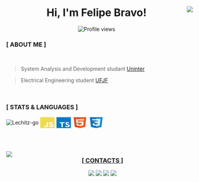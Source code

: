 <div>
 <img align="right" height="405px" src="https://images2.imgbox.com/09/e8/5nikpDcn_o.png"/>
 <h1 align="center">Hi, I'm Felipe Bravo!</h1>
 <p align="center"> <img src="https://komarev.com/ghpvc/?username=lechitz&color=orange" alt="Profile views" /> </p>
  
  <h3 align="left">[ ABOUT ME ]</h3><br>
  
  > System Analysis and Development studant [Uninter](https://uninter.com)
  
  > Electrical Engineering student [UFJF](https://ufjf.br)
 
  
  
 <div align="left" style="display: inline_block"><br>
  <h3 align="left">[ STATS & LANGUAGES ]</h3>
  <img align="center" alt="Lechitz-go" height="50" width="50" src="https://cdn.jsdelivr.net/gh/devicons/devicon/icons/go/go-original-wordmark.svg">
  <img align="center" alt="Lechitz-Js" height="30" width="40" src="https://raw.githubusercontent.com/devicons/devicon/master/icons/javascript/javascript-plain.svg">
  <img align="center" alt="Rafa-Ts" height="30" width="40" src="https://raw.githubusercontent.com/devicons/devicon/master/icons/typescript/typescript-plain.svg">
  <img align="center" alt="Lechitz-HTML" height="30" width="40" src="https://raw.githubusercontent.com/devicons/devicon/master/icons/html5/html5-original.svg">
  <img align="center" alt="Lechitz-CSS" height="30" width="40" src="https://raw.githubusercontent.com/devicons/devicon/master/icons/css3/css3-original.svg">
 </div>

  
 <div align="center">
  
  </br></br>
  <!--
  <a href="https://github.com/anuraghazra/github-readme-stats">
     <img height=200 align="center" src="https://github-readme-stats.vercel.app/api?username=lechitz&show_icons=true&theme=dark&include_all_commits=true&count_private=true&title_color=ffa500" />
  </a>
  -->
  <a href="https://github.com/anuraghazra/convoychat">
     <img height=200 align="left" src="https://github-readme-stats.vercel.app/api/top-langs?username=lechitz&layout=compact&langs_count=8&theme=dark&title_color=ffa500" />
 </div>
</div>

##


<h3 align="center" height="300">[ CONTACTS ]</h3>

<div align="center" style="display: inline_block"> 
  <a align="center" href="https://instagram.com/felipelechitz" target="_blank"><img src="https://img.shields.io/badge/-Instagram-%23E4405F?style=for-the-badge&logo=instagram&logoColor=white" target="_blank"></a>
 <a align="center" href="https://discord.gg" target="_blank"><img src="https://img.shields.io/badge/Discord-7289DA?style=for-the-badge&logo=discord&logoColor=white" target="_blank"></a> 
  <a align="center" href = "mailto:felipe.lechitz@gmail.com"><img src="https://img.shields.io/badge/-Gmail-%23333?style=for-the-badge&logo=gmail&logoColor=white" target="_blank"></a>
  <a align="center" href="https://www.linkedin.com/in/felipelechitz" target="_blank"><img src="https://img.shields.io/badge/-LinkedIn-%230077B5?style=for-the-badge&logo=linkedin&logoColor=white" target="_blank"></a>
</div>

